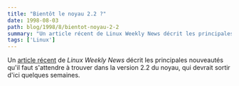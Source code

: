 ```yaml
---
title: "Bientôt le noyau 2.2 ?"
date: 1998-08-03
path: blog/1998/8/bientot-noyau-2-2
summary: "Un article récent de Linux Weekly News décrit les principales nouveautés qu'il faut s'attendre à trouver dans la version 2.2 du noyau, qui devrait sortir d'ici quelques semaines."
tags: ['Linux']
---
```


<P>
Un <A HREF="http://lwn.net/980730/a/2.2chFinal.html">article récent</A>
de <EM>Linux Weekly News</EM> décrit les principales nouveautés qu'il
faut s'attendre à trouver dans la version 2.2 du noyau, qui devrait
sortir d'ici quelques semaines.
</P>


